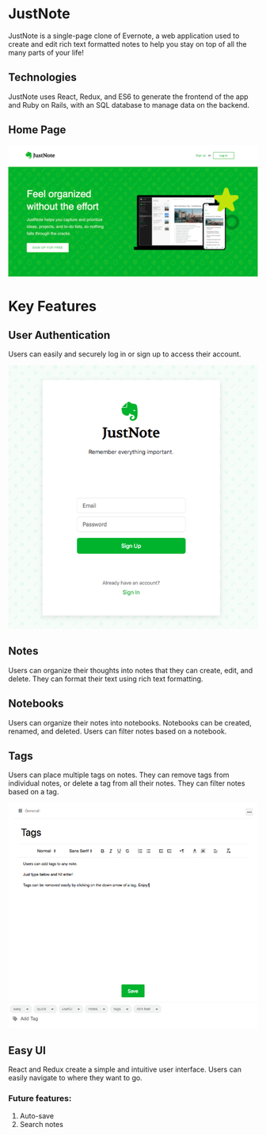 # JustNote

JustNote is a single-page clone of Evernote, a web application used to create and edit rich text formatted notes to help you stay on top of all the many parts of your life!

## Technologies
JustNote uses React, Redux, and ES6 to generate the frontend of the app and Ruby on Rails, with an SQL database to manage data on the backend.

## Home Page
![homePage](app/assets/images/home_page.png)

# Key Features

## User Authentication

Users can easily and securely log in or sign up to access their account.

![auth](app/assets/images/sign_up.png)

## Notes

Users can organize their thoughts into notes that they can create, edit, and delete. They can format their text using rich text formatting.

## Notebooks

Users can organize their notes into notebooks. Notebooks can be created, renamed, and deleted. Users can filter notes based on a notebook.


## Tags

Users can place multiple tags on notes. They can remove tags from individual notes, or delete a tag from all their notes. They can filter notes based on a tag.

![tags](app/assets/images/tags.png)

## Easy UI

React and Redux create a simple and intuitive user interface. Users can easily navigate to where they want to go.

### Future features:
1. Auto-save
2. Search notes